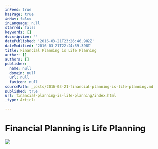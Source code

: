 ```yaml
---
inFeed: true
hasPage: true
inNav: false
inLanguage: null
starred: false
keywords: []
description: ''
datePublished: '2016-03-21T23:26:46.982Z'
dateModified: '2016-03-21T22:24:59.398Z'
title: Financial Planning is Life Planning
author: []
authors: []
publisher:
  name: null
  domain: null
  url: null
  favicon: null
sourcePath: _posts/2016-03-21-financial-planning-is-life-planning.md
published: true
url: financial-planning-is-life-planning/index.html
_type: Article

---
```

# Financial Planning is Life Planning
![](https://the-grid-user-content.s3-us-west-2.amazonaws.com/39cfcf1a-e949-48d3-87d8-02b99f03fc0d.jpg)